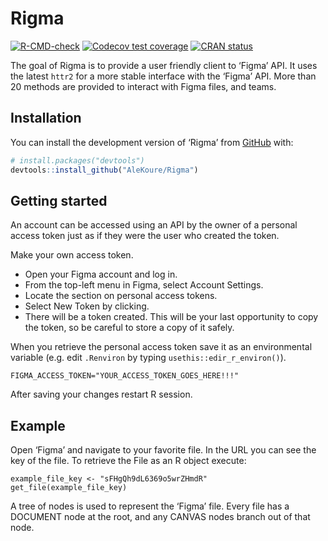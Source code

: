 
<!-- README.md is generated from README.Rmd. Please edit that file -->

# Rigma

<!-- badges: start -->

[![R-CMD-check](https://github.com/AleKoure/Rigma/workflows/R-CMD-check/badge.svg)](https://github.com/AleKoure/Rigma/actions)
[![Codecov test
coverage](https://codecov.io/gh/AleKoure/Rigma/branch/main/graph/badge.svg)](https://app.codecov.io/gh/AleKoure/Rigma?branch=main)
[![CRAN
status](https://www.r-pkg.org/badges/version/Rigma)](https://CRAN.R-project.org/package=Rigma)
<!-- badges: end -->

The goal of Rigma is to provide a user friendly client to ‘Figma’ API.
It uses the latest `httr2` for a more stable interface with the ‘Figma’
API. More than 20 methods are provided to interact with Figma files, and
teams.

## Installation

You can install the development version of ‘Rigma’ from
[GitHub](https://github.com/) with:

``` r
# install.packages("devtools")
devtools::install_github("AleKoure/Rigma")
```

## Getting started

An account can be accessed using an API by the owner of a personal
access token just as if they were the user who created the token.

Make your own access token.

- Open your Figma account and log in.
- From the top-left menu in Figma, select Account Settings.
- Locate the section on personal access tokens.
- Select New Token by clicking.
- There will be a token created. This will be your last opportunity to
  copy the token, so be careful to store a copy of it safely.

When you retrieve the personal access token save it as an environmental
variable (e.g. edit `.Renviron` by typing `usethis::edir_r_environ()`).

    FIGMA_ACCESS_TOKEN="YOUR_ACCESS_TOKEN_GOES_HERE!!!"

After saving your changes restart R session.

## Example

Open ‘Figma’ and navigate to your favorite file. In the URL you can see
the key of the file. To retrieve the File as an R object execute:

    example_file_key <- "sFHgQh9dL6369o5wrZHmdR"
    get_file(example_file_key)

A tree of nodes is used to represent the ‘Figma’ file. Every file has a
DOCUMENT node at the root, and any CANVAS nodes branch out of that node.

